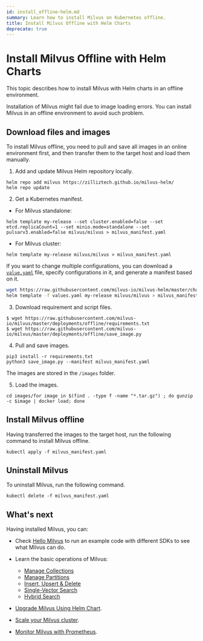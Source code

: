 ```yaml
---
id: install_offline-helm.md
summary: Learn how to install Milvus on Kubernetes offline.
title: Install Milvus Offline with Helm Charts
deprecate: true
---
```


# Install Milvus Offline with Helm Charts

This topic describes how to install Milvus with Helm charts in an offline environment. 

Installation of Milvus might fail due to image loading errors. You can install Milvus in an offline environment to avoid such problem.

## Download files and images

To install Milvus offline, you need to pull and save all images in an online environment first, and then transfer them to the target host and load them manually.

1. Add and update Milvus Helm repository locally.

```
helm repo add milvus https://zilliztech.github.io/milvus-helm/
helm repo update
```

2. Get a Kubernetes manifest.

- For Milvus standalone:

```
helm template my-release --set cluster.enabled=false --set etcd.replicaCount=1 --set minio.mode=standalone --set pulsarv3.enabled=false milvus/milvus > milvus_manifest.yaml
```

- For Milvus cluster:

```cluster
helm template my-release milvus/milvus > milvus_manifest.yaml
```

If you want to change multiple configurations, you can download a [`value.yaml`](https://github.com/milvus-io/milvus-helm/blob/master/charts/milvus/values.yaml) file, specify configurations in it, and generate a manifest based on it.

```bash
wget https://raw.githubusercontent.com/milvus-io/milvus-helm/master/charts/milvus/values.yaml
helm template -f values.yaml my-release milvus/milvus > milvus_manifest.yaml
```

3. Download requirement and script files.

```
$ wget https://raw.githubusercontent.com/milvus-io/milvus/master/deployments/offline/requirements.txt
$ wget https://raw.githubusercontent.com/milvus-io/milvus/master/deployments/offline/save_image.py
```

4. Pull and save images.

```
pip3 install -r requirements.txt
python3 save_image.py --manifest milvus_manifest.yaml
```

<div class="alert note">
The images are stored in the <code>/images</code> folder.
</div>

5. Load the images.

```
cd images/for image in $(find . -type f -name "*.tar.gz") ; do gunzip -c $image | docker load; done
```

## Install Milvus offline

Having transferred the images to the target host, run the following command to install Milvus offline.

```
kubectl apply -f milvus_manifest.yaml
```

## Uninstall Milvus

To uninstall Milvus, run the following command.

```
kubectl delete -f milvus_manifest.yaml
```

## What's next

Having installed Milvus, you can:

- Check [Hello Milvus](quickstart.md) to run an example code with different SDKs to see what Milvus can do.

- Learn the basic operations of Milvus:
  - [Manage Collections](manage-collections.md)
  - [Manage Partitions](manage-partitions.md)
  - [Insert, Upsert & Delete](insert-update-delete.md)
  - [Single-Vector Search](single-vector-search.md)
  - [Hybrid Search](multi-vector-search.md)

- [Upgrade Milvus Using Helm Chart](upgrade_milvus_cluster-helm.md).
- [Scale your Milvus cluster](scaleout.md).
- [Monitor Milvus with Prometheus](monitor.md).
